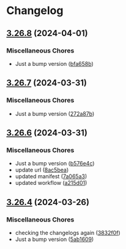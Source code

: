 # Changelog

## [3.26.8](https://github.com/ahmad-kemsan/js-wrapper/compare/3.26.7...3.26.8) (2024-04-01)


### Miscellaneous Chores

* Just a bump version ([bfa658b](https://github.com/ahmad-kemsan/js-wrapper/commit/bfa658b7a524d16e17c02e7cb02910b923ac9fa6))

## [3.26.7](https://github.com/ahmad-kemsan/js-wrapper/compare/3.26.6...3.26.7) (2024-03-31)


### Miscellaneous Chores

* Just a bump version ([272a87b](https://github.com/ahmad-kemsan/js-wrapper/commit/272a87bcd5ff0c7f2bc77608a39c257030bfab7a))

## [3.26.6](https://github.com/ahmad-kemsan/js-wrapper/compare/3.26.5...3.26.6) (2024-03-31)


### Miscellaneous Chores

* Just a bump version ([b576e4c](https://github.com/ahmad-kemsan/js-wrapper/commit/b576e4ca951e576cb85fd6a80fadd406babe1747))
* update url ([8ac5bea](https://github.com/ahmad-kemsan/js-wrapper/commit/8ac5beacc28825e53aa4f26442fe8b665b01744f))
* updated manifest ([7a065a3](https://github.com/ahmad-kemsan/js-wrapper/commit/7a065a36dde7c9bf90900ab7942b3c867f3e39d7))
* updated workflow ([a215d01](https://github.com/ahmad-kemsan/js-wrapper/commit/a215d019ba41217787f24ceba36afb55fcd1996e))

## [3.26.4](https://github.com/ahmad-kemsan/js-wrapper/compare/3.26.3...3.26.4) (2024-03-26)


### Miscellaneous Chores

* checking the changelogs again ([3832f0f](https://github.com/ahmad-kemsan/js-wrapper/commit/3832f0fffab8e7e8db29504a5b9d1cde0dba6eae))
* Just a bump version ([5ab1609](https://github.com/ahmad-kemsan/js-wrapper/commit/5ab1609b6f8dab9cadebe4d61b5bbbe210906495))
